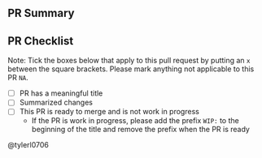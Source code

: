## PR Summary

<!-- summarize your PR between here and the checklist -->

## PR Checklist

Note: Tick the boxes below that apply to this pull request by putting an `x` between the square brackets.
Please mark anything not applicable to this PR `NA`.

- [ ] PR has a meaningful title
- [ ] Summarized changes
- [ ] This PR is ready to merge and is not work in progress
    - If the PR is work in progress, please add the prefix `WIP:` to the beginning of the title and remove the prefix when the PR is ready

@tylerl0706
